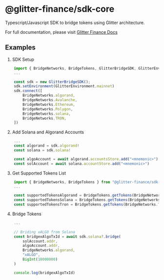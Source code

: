 # @glitter-finance/sdk-core

Typescript/Javascript SDK to bridge tokens using Glitter architecture.

For full documentation, please visit [Glitter Finance Docs](https://6433e9a86502fb78caa76faa--lucky-kulfi-2e833e.netlify.app/)

## Examples


1. SDK Setup

```typescript
    import { BridgeNetworks, BridgeTokens, GlitterBridgeSDK, GlitterEnvironment } from "@glitter-finance/sdk-core";
    ...

    const sdk = new GlitterBridgeSDK();
    sdk.setEnvironment(GlitterEnvironment.mainnet)
    sdk.connect([
        BridgeNetworks.algorand,
        BridgeNetworks.Avalanche,
        BridgeNetworks.Ethereum,
        BridgeNetworks.Polygon,
        BridgeNetworks.solana,
        BridgeNetworks.TRON,
    ])
```

2. Add Solana and Algorand Accounts

```typescript
    ...
    const algorand = sdk.algorand!
    const solana = sdk.solana!

    const algoAccount = await algorand.accountsStore.add("<mnemonic>")
    const solAccount = await solana.accountStore.add("<mnemonic>")
```

3. Get Supported Tokens List

```typescript
    import { BridgeNetworks, BridgeTokens } from "@glitter-finance/sdk-core";
    ...

    const supportedTokensAlgorand = BridgeTokens.getTokens(BridgeNetworks.algorand)
    const supportedTokensSolana = BridgeTokens.getTokens(BridgeNetworks.solana)
    const supportedTokensTron = BridgeTokens.getTokens(BridgeNetworks.TRON)
```

4. Bridge Tokens

```typescript
    ...
    
    // Briding xALGO from Solana
    const bridgexAlgoTxId = await sdk.solana?.bridge(
        solAccount.addr,
        algoAccount.addr,
        BridgeNetworks.algorand,
        "xALGO",
        BigInt(10000000)
    )

    console.log(bridgexAlgoTxId)
```